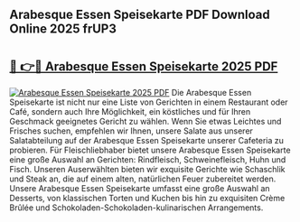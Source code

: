## Arabesque Essen Speisekarte PDF Download Online 2025 frUP3

# <h2><a href="http://gc83av.nevu.top/?p=Arabesque+Essen+Speisekarte">🔗 👉🔴 Arabesque Essen Speisekarte 2025 PDF</a></h2>

[![Arabesque Essen Speisekarte 2025 PDF](https://i.imgur.com/dBaPXMq.png)](http://gc83av.nevu.top/?p=Arabesque+Essen+Speisekarte)
Die Arabesque Essen Speisekarte ist nicht nur eine Liste von Gerichten in einem Restaurant oder Café, sondern auch Ihre Möglichkeit, ein köstliches und für Ihren Geschmack geeignetes Gericht zu wählen. Wenn Sie etwas Leichtes und Frisches suchen, empfehlen wir Ihnen, unsere Salate aus unserer Salatabteilung auf der Arabesque Essen Speisekarte unserer Cafeteria zu probieren. Für Fleischliebhaber bietet unsere Arabesque Essen Speisekarte eine große Auswahl an Gerichten: Rindfleisch, Schweinefleisch, Huhn und Fisch. Unseren Auserwählten bieten wir exquisite Gerichte wie Schaschlik und Steak an, die auf einem alten, natürlichen Feuer zubereitet werden. Unsere Arabesque Essen Speisekarte umfasst eine große Auswahl an Desserts, von klassischen Torten und Kuchen bis hin zu exquisiten Crème Brûlée und Schokoladen-Schokoladen-kulinarischen Arrangements.
